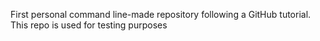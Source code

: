 First personal command line-made repository following a GitHub tutorial.
This repo is used for testing purposes
